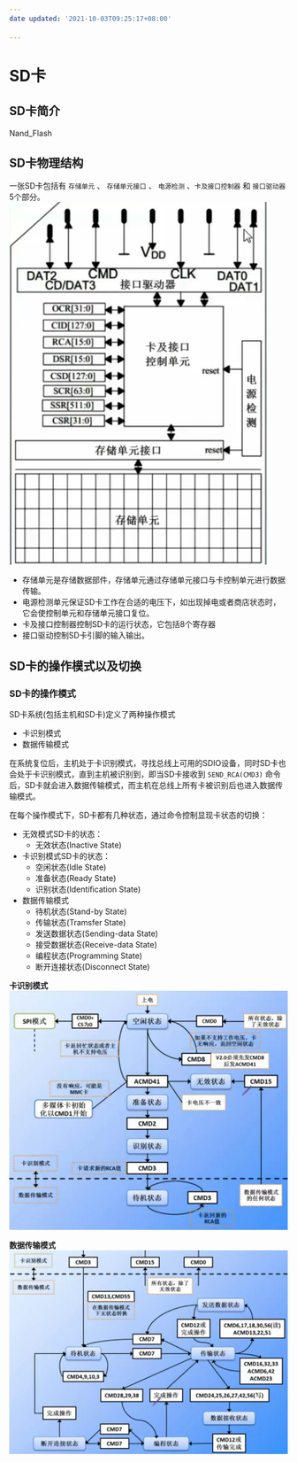 ```yaml
---
date updated: '2021-10-03T09:25:17+08:00'

---
```


# SD卡

## SD卡简介

Nand_Flash

## SD卡物理结构

一张SD卡包括有 `存储单元` 、 `存储单元接口` 、 `电源检测` 、`卡及接口控制器` 和 `接口驱动器` 5个部分。\
![Pasted image 20210812151214](../../../pictures/Pasted%20image%2020210812151214.png)

- 存储单元是存储数据部件，存储单元通过存储单元接口与卡控制单元进行数据传输。
- 电源检测单元保证SD卡工作在合适的电压下，如出现掉电或者商店状态时，它会使控制单元和存储单元接口复位。
- 卡及接口控制器控制SD卡的运行状态，它包括8个寄存器
- 接口驱动控制SD卡引脚的输入输出。

## SD卡的操作模式以及切换

### SD卡的操作模式

SD卡系统(包括主机和SD卡)定义了两种操作模式

- 卡识别模式
- 数据传输模式

在系统复位后，主机处于卡识别模式，寻找总线上可用的SDIO设备，同时SD卡也会处于卡识别模式，直到主机被识别到，即当SD卡接收到 `SEND_RCA(CMD3)` 命令后，SD卡就会进入数据传输模式，而主机在总线上所有卡被识别后也进入数据传输模式。

在每个操作模式下，SD卡都有几种状态，通过命令控制显现卡状态的切换：

- 无效模式SD卡的状态：
  - 无效状态(Inactive State)
- 卡识别模式SD卡的状态：
  - 空闲状态(Idle State)
  - 准备状态(Ready State)
  - 识别状态(Identification State)
- 数据传输模式
  - 待机状态(Stand-by State)
  - 传输状态(Tramsfer State)
  - 发送数据状态(Sending-data State)
  - 接受数据状态(Receive-data State)
  - 编程状态(Programming State)
  - 断开连接状态(Disconnect State)

**卡识别模式**\
![Pasted image 20210822005901](../../../pictures/Pasted%20image%2020210822005901.png)

**数据传输模式**
![Pasted image 20210822010017](../../../pictures/Pasted%20image%2020210822010017.png)
